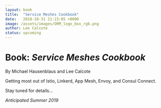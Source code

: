```yaml
---
layout: book
title:  "Service Meshes Cookbook"
date:   2018-10-31 21:15:05 +0000
image: /assets/images/ORM_logo_box_rgb.png
author: Lee Calcote
status: upcoming
---
```

<h1> Book: <i>Service Meshes Cookbook</i></h1>
By Michael Hausenblaus and Lee Calcote

Getting most out of Istio, Linkerd, App Mesh, Envoy, and Consul Connect.

Stay tuned for details...

<i>Anticipated Summer 2019</i>


